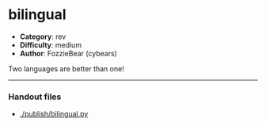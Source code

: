 bilingual
======================

- **Category**: rev
- **Difficulty**: medium
- **Author**: FozzieBear (cybears)

Two languages are better than one!

---

### Handout files

- [./publish/bilingual.py](./publish/bilingual.py)
